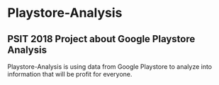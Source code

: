 # Playstore-Analysis
## PSIT 2018 Project about Google Playstore Analysis

 Playstore-Analysis is using data from Google Playstore to analyze into information that will be profit for everyone.
